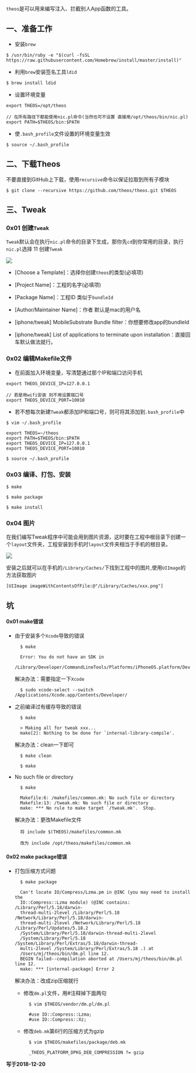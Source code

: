 `theos`是可以用来编写注入、拦截别人App函数的工具。

## 一、准备工作

- 安装`brew`

```
$ /usr/bin/ruby -e "$(curl -fsSL https://raw.githubusercontent.com/Homebrew/install/master/install)"

```
	
- 利用`brew`安装签名工具`ldid`

```
$ brew install ldid
```
	
- 设置环境变量

```
export THEOS=/opt/theos

// 在所有路径下都能使用nic.pl命令(当然也可不设置 直接用/opt/theos/bin/nic.pl)
export PATH=$THEOS/bin:$PATH
```

- 使`.bash_profile`文件设置的环境变量生效

```
$ source ~/.bash_profile
```

## 二、下载Theos

不要直接到GitHub上下载，使用`recursive`命令以保证拉取到所有子模块

```
$ git clone --recursive https://github.com/theos/theos.git $THEOS
```

## 三、Tweak

### 0x01 创建`Tweak`

`Tweak`默认会在执行`nic.pl`命令的目录下生成，那你先`cd`到你常用的目录，执行`nic.pl`选择 11 创建`Tweak`

![](https://img-blog.csdnimg.cn/20181220213307573.png?x-oss-process=image/watermark,type_ZmFuZ3poZW5naGVpdGk,shadow_10,text_aHR0cHM6Ly9ibG9nLmNzZG4ubmV0L3FxMjQ0NTk2,size_16,color_FFFFFF,t_70)

- [Choose a Template]：选择你创建`theos`的类型(必填项)
	
- [Project Name]：工程的名字(必填项)
- [Package Name]：工程ID 类似于`bundleId`
- [Author/Maintainer Name]：作者 默认是mac的用户名
- [iphone/tweak] MobileSubstrate Bundle filter：你想要修改app的bundleId
- [iphone/tweak] List of applications to terminate upon installation：直接回车默认做法就行。

### 0x02 编辑Makefile文件
	
- 在前面加入环境变量，写清楚通过那个IP和端口访问手机

```
export THEOS_DEVICE_IP=127.0.0.1

// 若是用wifi安装 则不用设置端口号
export THEOS_DEVICE_PORT=10010
```
	
- 若不想每次新建`Tweak`都添加IP和端口号，则可将其添加到`.bash_profile`中

```
$ vim ~/.bash_profile
 	
export THEOS=~/theos
export PATH=$THEOS/bin:$PATH
export THEOS_DEVICE_IP=127.0.0.1
export THEOS_DEVICE_PORT=10010
 	
$ source ~/.bash_profile
```
	 
### 0x03 编译、打包、安装

```
$ make 
		
$ make package 
	
$ make install
```		
		
### 0x04 图片

在我们编写Tweak程序中可能会用到图片资源，这时要在工程中根目录下创建一个`layout`文件夹，工程安装到手机时`layout`文件夹相当于手机的根目录。
	
![](https://img-blog.csdnimg.cn/20181220223458871.png)
   
安装之后就可以在手机的`/Library/Caches/`下找到工程中的图片,使用`UIImage`的方法获取图片

```   
[UIImage imageWithContentsOfFile:@"/Library/Caches/xxx.png"]
```

##  坑

#### 0x01 make错误 

- 由于安装多个`Xcode`导致的错误

		$ make
	
		Error: You do not have an SDK in 
		/Library/Developer/CommandLineTools/Platforms/iPhoneOS.platform/Developer/SDKs
	
 
 	解决办法：需要指定一下`Xcode`
 
		$ sudo xcode-select --switch /Applications/Xcode.app/Contents/Developer/

- 之前编译过有缓存导致的错误

		$ make
	
		> Making all for tweak xxx...
		make[2]: Nothing to be done for `internal-library-compile'.

	解决办法：clean一下即可
	
		$ make clean
		
		$ make
		
- No such file or directory

		$ make  
		       
		Makefile:6: /makefiles/common.mk: No such file or directory
		Makefile:13: /tweak.mk: No such file or directory
		make: *** No rule to make target `/tweak.mk'.  Stop.
		
	解决办法：更改Makefile文件
		
		将 include $(THEOS)/makefiles/common.mk
		
		改为 include /opt/theos/makefiles/common.mk
	
	
	
#### 0x02 make package错误

- 打包压缩方式问题

		$ make package
		
		Can't locate IO/Compress/Lzma.pm in @INC (you may need to install the
		IO::Compress::Lzma module) (@INC contains: /Library/Perl/5.18/darwin-
		thread-multi-2level /Library/Perl/5.18 /Network/Library/Perl/5.18/darwin-
		thread-multi-2level /Network/Library/Perl/5.18 /Library/Perl/Updates/5.18.2
		/System/Library/Perl/5.18/darwin-thread-multi-2level
		/System/Library/Perl/5.18 /System/Library/Perl/Extras/5.18/darwin-thread-
		multi-2level /System/Library/Perl/Extras/5.18 .) at
		/Users/mj/theos/bin/dm.pl line 12.
		BEGIN failed--compilation aborted at /Users/mj/theos/bin/dm.pl line 12.
		make: *** [internal-package] Error 2
	
	解决办法：改成zip压缩就行
	
	- 修改`dm.pl`文件，用#注释掉下面两句
		
		 
			$ vim $THEOS/vendor/dm.pl/dm.pl
			
			#use IO::Compress::Lzma;
			#use IO::Compress::Xz;
			
	- 修改`deb.mk`第6行的压缩方式为gzip
					 
			$ vim $THEOS/makefiles/package/deb.mk
			
			_THEOS_PLATFORM_DPKG_DEB_COMPRESSION ?= gzip
			
**写于2018-12-20**
